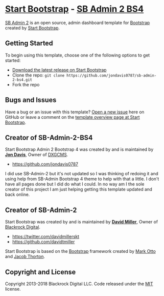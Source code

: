 # [Start Bootstrap](http://startbootstrap.com/) - [SB Admin 2 BS4](http://startbootstrap.com/template-overviews/sb-admin-2/)

[SB Admin 2](http://startbootstrap.com/template-overviews/sb-admin-2/) is an open source, admin dashboard template for [Bootstrap](http://getbootstrap.com/) created by [Start Bootstrap](http://startbootstrap.com/).

## Getting Started

To begin using this template, choose one of the following options to get started:
* [Download the latest release on Start Bootstrap](http://startbootstrap.com/template-overviews/sb-admin-2/)
* Clone the repo: `git clone https://github.com/jondavis0787/sb-admin-2-bs4.git`
* Fork the repo

## Bugs and Issues

Have a bug or an issue with this template? [Open a new issue](https://github.com/jondavis0787/sb-admin-2-bs4/issues) here on GitHub or leave a comment on the [template overview page at Start Bootstrap](http://startbootstrap.com/template-overviews/sb-admin-2/).

## Creator of SB-Admin-2-BS4

Start Bootstrap Admin 2 Bootstrap 4 was created by and is maintained by **[Jon Davis](http://dxgcms.com/)**, Owner of [DXGCMS](http://dxgcms.com/).
* https://github.com/jondavis0787

I did use SB-Admin-2 but it's not updated so I was thinking of redoing it and using help from SB-Admin Bootstrap 4 theme to help with that a little. I don't have all pages done but I did do what I could. In no way am I the sole creator of this project I am just helping getting this template updated and back online.

## Creator of SB-Admin-2

Start Bootstrap was created by and is maintained by **[David Miller](http://davidmiller.io/)**, Owner of [Blackrock Digital](http://blackrockdigital.io/).

* https://twitter.com/davidmillerskt
* https://github.com/davidtmiller

Start Bootstrap is based on the [Bootstrap](http://getbootstrap.com/) framework created by [Mark Otto](https://twitter.com/mdo) and [Jacob Thorton](https://twitter.com/fat).

## Copyright and License

Copyright 2013-2018 Blackrock Digital LLC. Code released under the [MIT](https://github.com/jondavis0787/sb-admin-2-bs4/LICENSE) license.
